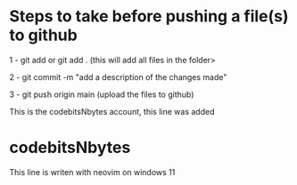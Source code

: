 # Steps to take before pushing a file(s) to github

  1 - git add <name of the file> or git add . (this will add all files in the folder>

  2 - git commit -m "add a description of the changes made"

  3 - git push origin main (upload the files to github)

  This is the codebitsNbytes account, this line was added

# codebitsNbytes
This line is writen with neovim on windows 11
